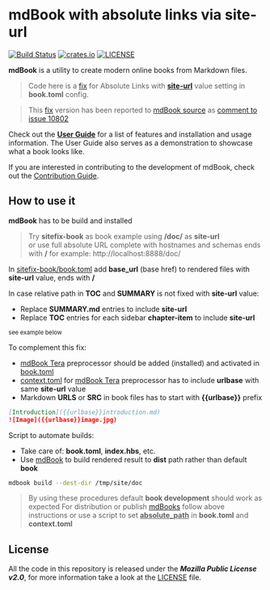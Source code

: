 # mdBook with absolute links via site-url

[![Build Status](https://github.com/rust-lang/mdBook/workflows/CI/badge.svg?event=push)](https://github.com/rust-lang/mdBook/actions?workflow=CI)
[![crates.io](https://img.shields.io/crates/v/mdbook.svg)](https://crates.io/crates/mdbook)
[![LICENSE](https://img.shields.io/github/license/rust-lang/mdBook.svg)](LICENSE)

**mdBook** is a utility to create modern online books from Markdown files.

> Code here is a [fix](#how-to-use-it) for Absolute Links with [**site-url**](https://rust-lang.github.io/mdBook/format/configuration/renderers.html?highlight=site-url#html-renderer-options) value setting in **book.toml** config.

> This [fix](https://github.com/JesusPerez/mdBook) version has been reported to [mdBook source](https://github.com/rust-lang/mdBook/)  as [comment to issue 10802](https://github.com/rust-lang/mdBook/pull/1802#issuecomment-1552874669)

Check out the **[User Guide]** for a list of features and installation and usage information.
The User Guide also serves as a demonstration to showcase what a book looks like.

If you are interested in contributing to the development of mdBook, check out the [Contribution Guide].

## How to use it

**mdBook** has to be build and installed

> Try **sitefix-book** as book example using **/doc/** as **site-url**  
> or use full absolute URL complete with hostnames and schemas ends with **/**
> for example: http://localhost:8888/doc/

In [sitefix-book/book.toml](sitefix-book/book.toml) add **base_url** (base href) to rendered files with **site-url** value, ends with **/**

In case relative path in **TOC** and **SUMMARY** is not fixed with **site-url** value:  

- Replace **SUMMARY.md** entries to include **site-url**
- Replace **TOC** entries for each sidebar **chapter-item** to include **site-url**

<small>see example below</small>

To complement this fix:

- [mdBook Tera](https://github.com/avitex/mdbook-tera) preprocessor should be added (installed) and activated in [book.toml](sitefix-book/book.toml)
- [context.toml](sitefix-book/context.toml) for [mdBook Tera](https://github.com/avitex/mdbook-tera) preprocessor has to include **urlbase** with same **site-url** value  
- Markdown **URLS** or **SRC** in book files has to start with **{{urlbase}}** prefix  

```markdown  
[Introduction]({{urlbase}}introduction.md)
![Image]({{urlbase}}image.jpg)
```

Script to automate builds:

- Take care of: **book.toml**, **index.hbs**, etc.
- Use [mdBook](https://github.com/rust-lang/mdBook.git) to build rendered result to **dist** path rather than default **book**

```bash
mdbook build --dest-dir /tmp/site/doc
```

> By using these procedures default **book development** should work as expected
> For distribution or publish [mdBooks](https://github.com/rust-lang/mdBook.git) follow above instructions or use a script to set **<u>absolute_path</u>** in **book.toml** and **context.toml**

## License

All the code in this repository is released under the ***Mozilla Public License v2.0***, for more information take a look at the [LICENSE] file.

[User Guide]: https://rust-lang.github.io/mdBook/
[contribution guide]: https://github.com/rust-lang/mdBook/blob/master/CONTRIBUTING.md
[LICENSE]: https://github.com/rust-lang/mdBook/blob/master/LICENSE
